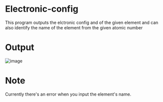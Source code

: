 # Electronic-config

This program outputs the elctronic config and of the given element and can also identify the name of the element from the given atomic number

# Output

![image](https://user-images.githubusercontent.com/94543623/185729851-d714246b-ee12-4f4e-800f-ea048a2fe8dc.png)


# Note
Currently there's an error when you input the element's name.
